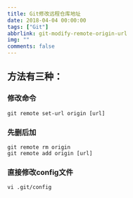 ```yaml
---
title: Git修改远程仓库地址
date: 2018-04-04 00:00:00
tags: ["Git"]
abbrlink: git-modify-remote-origin-url
img: ""
comments: false
---
```


## 方法有三种：

### 修改命令
```
git remote set-url origin [url]
```

### 先删后加
```
git remote rm origin
git remote add origin [url]
```

### 直接修改config文件
```
vi .git/config
```
